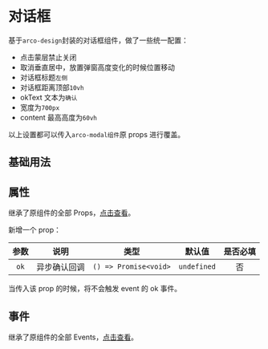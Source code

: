 <!-- 正文开始 -->

# 对话框

基于`arco-design`封装的对话框组件，做了一些统一配置：

-   点击蒙层禁止关闭
-   取消垂直居中，放置弹窗高度变化的时候位置移动
-   对话框标题`左侧`
-   对话框距离顶部`10vh`
-   okText 文本为`确认`
-   宽度为`700px`
-   content 最高高度为`60vh`

以上设置都可以传入`arco-modal组件`原 props 进行覆盖。

## 基础用法

<preview path="./demo.vue"></preview>

## 属性

继承了原组件的全部 Props，[点击查看](https://arco.design/vue/component/modal#API)。

新增一个 prop：

| 参数 |     说明     |         类型          |   默认值    | 是否必填 |
| :--: | :----------: | :-------------------: | :---------: | :------: |
| `ok` | 异步确认回调 | `() => Promise<void>` | `undefined` |    否    |

当传入该 prop 的时候，将不会触发 event 的 ok 事件。

## 事件

继承了原组件的全部 Events，[点击查看](https://arco.design/vue/component/modal#API)。
